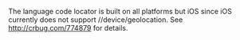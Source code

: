 The language code locator is built on all platforms but iOS since iOS currently
does not support //device/geolocation. See http://crbug.com/774879 for details.
